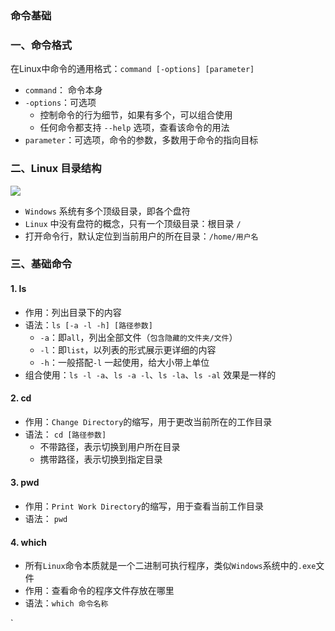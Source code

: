 ### 命令基础
### 一、命令格式
在Linux中命令的通用格式：`command [-options] [parameter]`
* `command`： 命令本身
* `-options`：可选项
  * 控制命令的行为细节，如果有多个，可以组合使用
  * 任何命令都支持 `--help` 选项，查看该命令的用法
* `parameter`：可选项，命令的参数，多数用于命令的指向目标


### 二、Linux 目录结构
![](https://fgq233.github.io/imgs/linux/linux01.png)

* `Windows` 系统有多个顶级目录，即各个盘符
* `Linux` 中没有盘符的概念，只有一个顶级目录：根目录 `/`
* 打开命令行，默认定位到当前用户的所在目录：`/home/用户名`


### 三、基础命令
#### 1. ls 
* 作用：列出目录下的内容
* 语法：`ls [-a -l -h] [路径参数]`
    * `-a`：即`all`，列出全部文件（`包含隐藏的文件夹/文件`）
    * `-l`：即`list`，以列表的形式展示更详细的内容
    * `-h`：一般搭配`-l` 一起使用，给大小带上单位
* 组合使用：`ls -l -a`、`ls -a -l`、`ls -la`、`ls -al` 效果是一样的

#### 2. cd 
* 作用：`Change Directory`的缩写，用于更改当前所在的工作目录
* 语法： `cd [路径参数]`
  * 不带路径，表示切换到用户所在目录  
  * 携带路径，表示切换到指定目录       

#### 3. pwd 
* 作用：`Print Work Directory`的缩写，用于查看当前工作目录
* 语法： `pwd`

 
#### 4. which 
* 所有`Linux`命令本质就是一个二进制可执行程序，类似`Windows`系统中的`.exe`文件
* 作用：查看命令的程序文件存放在哪里
* 语法：`which 命令名称`

`